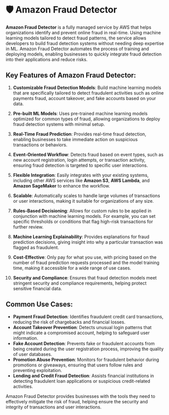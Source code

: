 # 🛡️ Amazon Fraud Detector

**Amazon Fraud Detector** is a fully managed service by AWS that helps organizations identify and prevent online fraud in real-time. Using machine learning models tailored to detect fraud patterns, the service allows developers to build fraud detection systems without needing deep expertise in ML. Amazon Fraud Detector automates the process of training and deploying models, enabling businesses to quickly integrate fraud detection into their applications and reduce risks.

## Key Features of Amazon Fraud Detector:

1. **Customizable Fraud Detection Models**: Build machine learning models that are specifically tailored to detect fraudulent activities such as online payments fraud, account takeover, and fake accounts based on your data.

2. **Pre-built ML Models**: Uses pre-trained machine learning models optimized for common types of fraud, allowing organizations to deploy fraud detection systems with minimal setup.

3. **Real-Time Fraud Prediction**: Provides real-time fraud detection, enabling businesses to take immediate action on suspicious transactions or behaviors.

4. **Event-Oriented Workflow**: Detects fraud based on event types, such as new account registration, login attempts, or transaction activity, ensuring fraud detection is targeted to specific user interactions.

5. **Flexible Integration**: Easily integrates with your existing systems, including other AWS services like **Amazon S3**, **AWS Lambda**, and **Amazon SageMaker** to enhance the workflow.

6. **Scalable**: Automatically scales to handle large volumes of transactions or user interactions, making it suitable for organizations of any size.

7. **Rules-Based Decisioning**: Allows for custom rules to be applied in conjunction with machine learning models. For example, you can set specific thresholds or conditions that flag high-risk transactions for further review.

8. **Machine Learning Explainability**: Provides explanations for fraud prediction decisions, giving insight into why a particular transaction was flagged as fraudulent.

9. **Cost-Effective**: Only pay for what you use, with pricing based on the number of fraud prediction requests processed and the model training time, making it accessible for a wide range of use cases.

10. **Security and Compliance**: Ensures that fraud detection models meet stringent security and compliance requirements, helping protect sensitive financial data.

## Common Use Cases:

- **Payment Fraud Detection**: Identifies fraudulent credit card transactions, reducing the risk of chargebacks and financial losses.
- **Account Takeover Prevention**: Detects unusual login patterns that might indicate a compromised account, helping to safeguard user information.
- **Fake Account Detection**: Prevents fake or fraudulent accounts from being created during the user registration process, improving the quality of user databases.
- **Promotion Abuse Prevention**: Monitors for fraudulent behavior during promotions or giveaways, ensuring that users follow rules and preventing exploitation.
- **Lending and Credit Fraud Detection**: Assists financial institutions in detecting fraudulent loan applications or suspicious credit-related activities.

Amazon Fraud Detector provides businesses with the tools they need to effectively mitigate the risk of fraud, helping ensure the security and integrity of transactions and user interactions.
